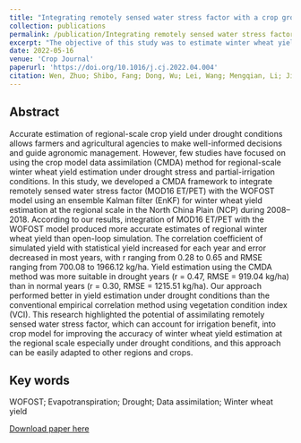 ```yaml
---
title: "Integrating remotely sensed water stress factor with a crop growth model for winter wheat yield estimation in the North China Plain during 2008–2018"
collection: publications
permalink: /publication/Integrating remotely sensed water stress factor with a crop growth model for winter wheat yield estimation in the North China Plain during 2008–2018
excerpt: "The objective of this study was to estimate winter wheat yield at the regional scale in the NCP, and to improve yield estimation accuracy by integrating remotely sensed water stress factor with the WOFOST model.<br/><br/><img src='/wen/images/CJ2022.jpg' width='500' height='227'>"
date: 2022-05-16
venue: 'Crop Journal'
paperurl: 'https://doi.org/10.1016/j.cj.2022.04.004'
citation: Wen, Zhuo; Shibo, Fang; Dong, Wu; Lei, Wang; Mengqian, Li; Jiansu, Zhang; Xinran, Gao. Integrating remotely sensed water stress factor and crop growth model for winter wheat yield estimation in the North China Plain during 2008 to 2018. Crop Journal, 2022, 10, 1470–1482. 
---
```


## Abstract
Accurate estimation of regional-scale crop yield under drought conditions allows farmers and agricultural
agencies to make well-informed decisions and guide agronomic management. However, few studies have
focused on using the crop model data assimilation (CMDA) method for regional-scale winter wheat yield
estimation under drought stress and partial-irrigation conditions. In this study, we developed a CMDA
framework to integrate remotely sensed water stress factor (MOD16 ET/PET) with the WOFOST model
using an ensemble Kalman filter (EnKF) for winter wheat yield estimation at the regional scale in the
North China Plain (NCP) during 2008–2018. According to our results, integration of MOD16 ET/PET with
the WOFOST model produced more accurate estimates of regional winter wheat yield than open-loop
simulation. The correlation coefficient of simulated yield with statistical yield increased for each year
and error decreased in most years, with r ranging from 0.28 to 0.65 and RMSE ranging from 700.08 to
1966.12 kg/ha. Yield estimation using the CMDA method was more suitable in drought years
(r = 0.47, RMSE = 919.04 kg/ha) than in normal years (r = 0.30, RMSE = 1215.51 kg/ha). Our approach
performed better in yield estimation under drought conditions than the conventional empirical correlation method using vegetation condition index (VCI). This research highlighted the potential of assimilating remotely sensed water stress factor, which can account for irrigation benefit, into crop model for
improving the accuracy of winter wheat yield estimation at the regional scale especially under drought
conditions, and this approach can be easily adapted to other regions and crops.

## Key words
WOFOST; Evapotranspiration; Drought; Data assimilation; Winter wheat yield

[Download paper here](https://wenzhuo727.github.io/wen/files/CJ2022.pdf)



